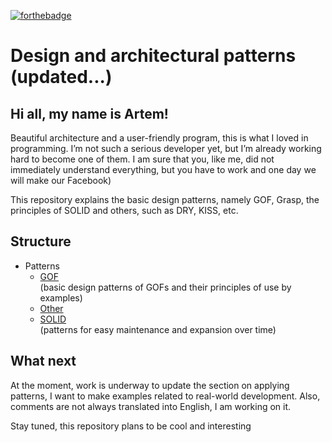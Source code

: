 [![forthebadge](https://forthebadge.com/images/badges/made-with-java.svg)](https://forthebadge.com)  
# Design and architectural patterns (updated...)
## Hi all, my name is Artem!  
Beautiful architecture and a user-friendly program, this is what I loved in programming. 
I’m not such a serious developer yet, but I’m already working hard to become one of them. 
I am sure that you, like me, did not immediately understand everything, but you have to work and one day we will make our Facebook)  

This repository explains the basic design patterns, namely GOF, Grasp, the principles of SOLID and others, such as DRY, KISS, etc.

## Structure  
* Patterns
    * [GOF](https://github.com/artemGM/design-architectural-patterns/tree/master/patterns/src/main/java/com/gof)  
    (basic design patterns of GOFs and their principles of use by examples)
    * [Other](https://github.com/artemGM/design-architectural-patterns/tree/master/patterns/src/main/java/com/other)  
    * [SOLID](https://github.com/artemGM/design-architectural-patterns/tree/master/patterns/src/main/java/com/other/solid)  
    (patterns for easy maintenance and expansion over time)
    

## What next   
At the moment, work is underway to update the section on applying patterns, I want to make examples related to real-world development. Also, comments are not always translated into English, I am working on it.

Stay tuned, this repository plans to be cool and interesting  
